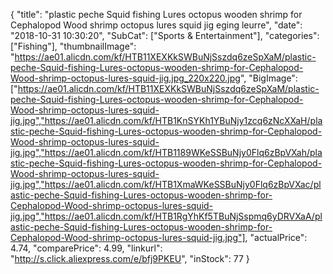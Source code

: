 {
	"title": "plastic peche Squid fishing Lures octopus wooden shrimp for Cephalopod Wood shrimp octopus lures squid jig eging leurre",
	"date": "2018-10-31 10:30:20",
	"SubCat": ["Sports & Entertainment"],
	"categories": ["Fishing"],
	"thumbnailImage": "https://ae01.alicdn.com/kf/HTB11XEXKkSWBuNjSszdq6zeSpXaM/plastic-peche-Squid-fishing-Lures-octopus-wooden-shrimp-for-Cephalopod-Wood-shrimp-octopus-lures-squid-jig.jpg_220x220.jpg",
	"BigImage": ["https://ae01.alicdn.com/kf/HTB11XEXKkSWBuNjSszdq6zeSpXaM/plastic-peche-Squid-fishing-Lures-octopus-wooden-shrimp-for-Cephalopod-Wood-shrimp-octopus-lures-squid-jig.jpg","https://ae01.alicdn.com/kf/HTB1KnSYKh1YBuNjy1zcq6zNcXXaH/plastic-peche-Squid-fishing-Lures-octopus-wooden-shrimp-for-Cephalopod-Wood-shrimp-octopus-lures-squid-jig.jpg","https://ae01.alicdn.com/kf/HTB1189WKeSSBuNjy0Flq6zBpVXah/plastic-peche-Squid-fishing-Lures-octopus-wooden-shrimp-for-Cephalopod-Wood-shrimp-octopus-lures-squid-jig.jpg","https://ae01.alicdn.com/kf/HTB1XmaWKeSSBuNjy0Flq6zBpVXac/plastic-peche-Squid-fishing-Lures-octopus-wooden-shrimp-for-Cephalopod-Wood-shrimp-octopus-lures-squid-jig.jpg","https://ae01.alicdn.com/kf/HTB1RgYhKf5TBuNjSspmq6yDRVXaA/plastic-peche-Squid-fishing-Lures-octopus-wooden-shrimp-for-Cephalopod-Wood-shrimp-octopus-lures-squid-jig.jpg"],
	"actualPrice": 4.74,
	"comparePrice": 4.99,
	"linkurl": "http://s.click.aliexpress.com/e/bfj9PKEU",
	"inStock": 77
}
